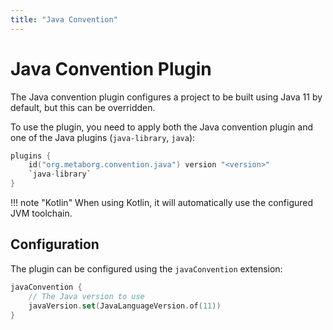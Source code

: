 ```yaml
---
title: "Java Convention"
---
```

# Java Convention Plugin
The Java convention plugin configures a project to be built using Java 11 by default, but this can be overridden.

To use the plugin, you need to apply both the Java convention plugin and one of the Java plugins (`java-library`, `java`):

```kotlin title="build.gradle.kts"
plugins {
    id("org.metaborg.convention.java") version "<version>"
    `java-library`
}
```

!!! note "Kotlin"
    When using Kotlin, it will automatically use the configured JVM toolchain.



## Configuration
The plugin can be configured using the `javaConvention` extension:

```kotlin title="build.gradle.kts"
javaConvention {
    // The Java version to use
    javaVersion.set(JavaLanguageVersion.of(11))
}
```



